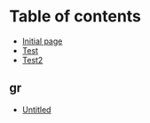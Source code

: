 # Table of contents

* [Initial page](README.md)
* [Test](test.md)
* [Test2](test2.md)

## gr

* [Untitled](gr/untitled.md)

